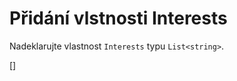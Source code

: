 ﻿Přidání vlstnosti Interests
===========================
Nadeklarujte vlastnost `Interests` typu `List<string>`. 

[<CSharpExercise Initial="samples/CustomerDetailViewModel_Stage5.cs"
        Final="samples/CustomerDetailViewModel_Stage6.cs"
        DisplayName="CustomerDetailViewModel.cs"
        ValidatorId="Lesson3Step6Validator" />]